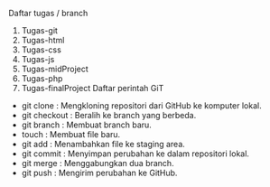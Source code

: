  Daftar tugas / branch
 1. Tugas-git
 2. Tugas-html
 3. Tugas-css
 4. Tugas-js
 5. Tugas-midProject
 6. Tugas-php
 7. Tugas-finalProject
 Daftar perintah GiT
 
- git clone : Mengkloning repositori dari GitHub ke komputer lokal.
- git checkout : Beralih ke branch yang berbeda.
- git branch : Membuat branch baru.
- touch : Membuat file baru.
- git add : Menambahkan file ke staging area.
- git commit : Menyimpan perubahan ke dalam repositori lokal.
- git merge : Menggabungkan dua branch.
- git push : Mengirim perubahan ke GitHub.